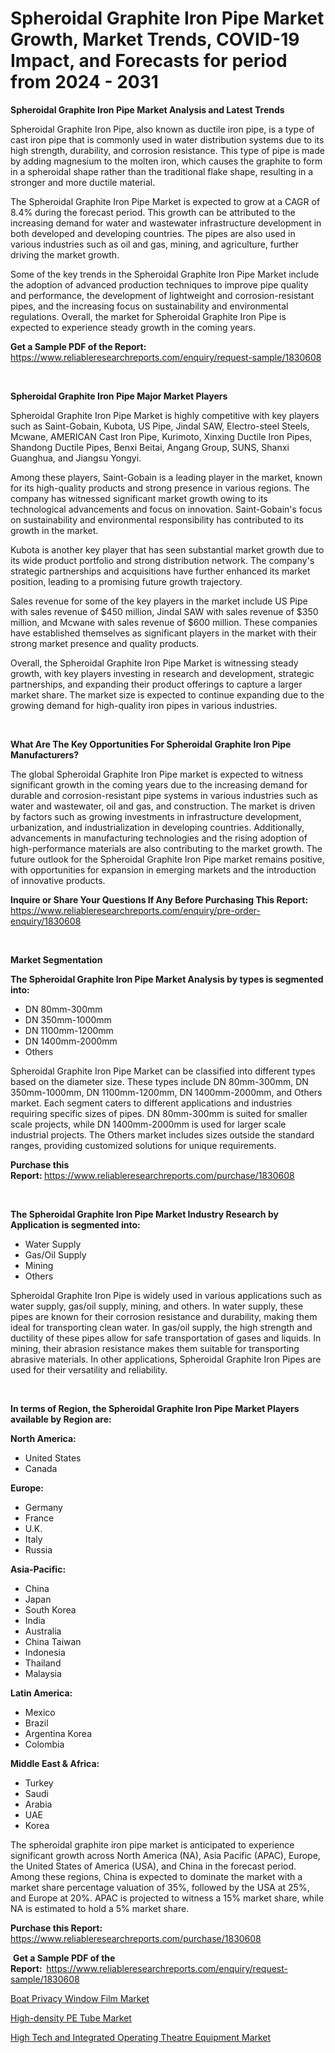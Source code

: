 <p><h1>Spheroidal Graphite Iron Pipe Market Growth, Market Trends, COVID-19 Impact, and Forecasts for period from 2024 - 2031</h1></p><p><strong>Spheroidal Graphite Iron Pipe Market Analysis and Latest Trends</strong></p>
<p><p>Spheroidal Graphite Iron Pipe, also known as ductile iron pipe, is a type of cast iron pipe that is commonly used in water distribution systems due to its high strength, durability, and corrosion resistance. This type of pipe is made by adding magnesium to the molten iron, which causes the graphite to form in a spheroidal shape rather than the traditional flake shape, resulting in a stronger and more ductile material.</p><p>The Spheroidal Graphite Iron Pipe Market is expected to grow at a CAGR of 8.4% during the forecast period. This growth can be attributed to the increasing demand for water and wastewater infrastructure development in both developed and developing countries. The pipes are also used in various industries such as oil and gas, mining, and agriculture, further driving the market growth.</p><p>Some of the key trends in the Spheroidal Graphite Iron Pipe Market include the adoption of advanced production techniques to improve pipe quality and performance, the development of lightweight and corrosion-resistant pipes, and the increasing focus on sustainability and environmental regulations. Overall, the market for Spheroidal Graphite Iron Pipe is expected to experience steady growth in the coming years.</p></p>
<p><strong>Get a Sample PDF of the Report:&nbsp;</strong> <a href="https://www.reliableresearchreports.com/enquiry/request-sample/1830608">https://www.reliableresearchreports.com/enquiry/request-sample/1830608</a></p>
<p>&nbsp;</p>
<p><strong>Spheroidal Graphite Iron Pipe Major Market Players</strong></p>
<p><p>Spheroidal Graphite Iron Pipe Market is highly competitive with key players such as Saint-Gobain, Kubota, US Pipe, Jindal SAW, Electro-steel Steels, Mcwane, AMERICAN Cast Iron Pipe, Kurimoto, Xinxing Ductile Iron Pipes, Shandong Ductile Pipes, Benxi Beitai, Angang Group, SUNS, Shanxi Guanghua, and Jiangsu Yongyi.</p><p>Among these players, Saint-Gobain is a leading player in the market, known for its high-quality products and strong presence in various regions. The company has witnessed significant market growth owing to its technological advancements and focus on innovation. Saint-Gobain's focus on sustainability and environmental responsibility has contributed to its growth in the market.</p><p>Kubota is another key player that has seen substantial market growth due to its wide product portfolio and strong distribution network. The company's strategic partnerships and acquisitions have further enhanced its market position, leading to a promising future growth trajectory.</p><p>Sales revenue for some of the key players in the market include US Pipe with sales revenue of $450 million, Jindal SAW with sales revenue of $350 million, and Mcwane with sales revenue of $600 million. These companies have established themselves as significant players in the market with their strong market presence and quality products.</p><p>Overall, the Spheroidal Graphite Iron Pipe Market is witnessing steady growth, with key players investing in research and development, strategic partnerships, and expanding their product offerings to capture a larger market share. The market size is expected to continue expanding due to the growing demand for high-quality iron pipes in various industries.</p></p>
<p>&nbsp;</p>
<p><strong>What Are The Key Opportunities For Spheroidal Graphite Iron Pipe Manufacturers?</strong></p>
<p><p>The global Spheroidal Graphite Iron Pipe market is expected to witness significant growth in the coming years due to the increasing demand for durable and corrosion-resistant pipe systems in various industries such as water and wastewater, oil and gas, and construction. The market is driven by factors such as growing investments in infrastructure development, urbanization, and industrialization in developing countries. Additionally, advancements in manufacturing technologies and the rising adoption of high-performance materials are also contributing to the market growth. The future outlook for the Spheroidal Graphite Iron Pipe market remains positive, with opportunities for expansion in emerging markets and the introduction of innovative products.</p></p>
<p><strong>Inquire or Share Your Questions If Any Before Purchasing This Report:</strong> <a href="https://www.reliableresearchreports.com/enquiry/pre-order-enquiry/1830608">https://www.reliableresearchreports.com/enquiry/pre-order-enquiry/1830608</a></p>
<p>&nbsp;</p>
<p><strong>Market Segmentation</strong></p>
<p><strong>The Spheroidal Graphite Iron Pipe Market Analysis by types is segmented into:</strong></p>
<p><ul><li>DN 80mm-300mm</li><li>DN 350mm-1000mm</li><li>DN 1100mm-1200mm</li><li>DN 1400mm-2000mm</li><li>Others</li></ul></p>
<p><p>Spheroidal Graphite Iron Pipe Market can be classified into different types based on the diameter size. These types include DN 80mm-300mm, DN 350mm-1000mm, DN 1100mm-1200mm, DN 1400mm-2000mm, and Others market. Each segment caters to different applications and industries requiring specific sizes of pipes. DN 80mm-300mm is suited for smaller scale projects, while DN 1400mm-2000mm is used for larger scale industrial projects. The Others market includes sizes outside the standard ranges, providing customized solutions for unique requirements.</p></p>
<p><strong>Purchase this Report:&nbsp;</strong><a href="https://www.reliableresearchreports.com/purchase/1830608">https://www.reliableresearchreports.com/purchase/1830608</a></p>
<p>&nbsp;</p>
<p><strong>The Spheroidal Graphite Iron Pipe Market Industry Research by Application is segmented into:</strong></p>
<p><ul><li>Water Supply</li><li>Gas/Oil Supply</li><li>Mining</li><li>Others</li></ul></p>
<p><p>Spheroidal Graphite Iron Pipe is widely used in various applications such as water supply, gas/oil supply, mining, and others. In water supply, these pipes are known for their corrosion resistance and durability, making them ideal for transporting clean water. In gas/oil supply, the high strength and ductility of these pipes allow for safe transportation of gases and liquids. In mining, their abrasion resistance makes them suitable for transporting abrasive materials. In other applications, Spheroidal Graphite Iron Pipes are used for their versatility and reliability.</p></p>
<p>&nbsp;</p>
<p><strong>In terms of Region, the Spheroidal Graphite Iron Pipe Market Players available by Region are:</strong></p>
<p>
    <p> <strong> North America: </strong>
        <ul>
            <li>United States</li>
            <li>Canada</li>
        </ul>
        </p> 
    <p> <strong> Europe: </strong>
        <ul>
            <li>Germany</li>
            <li>France</li>
            <li>U.K.</li>
            <li>Italy</li>
            <li>Russia</li>
        </ul>
        </p> 
    <p> <strong> Asia-Pacific: </strong>
        <ul>
            <li>China</li>
            <li>Japan</li>
            <li>South Korea</li>
            <li>India</li>
            <li>Australia</li>
            <li>China Taiwan</li>
            <li>Indonesia</li>
            <li>Thailand</li>
            <li>Malaysia</li>
        </ul>
        </p> 
    <p> <strong> Latin America: </strong>
        <ul>
            <li>Mexico</li>
            <li>Brazil</li>
            <li>Argentina Korea</li>
            <li>Colombia</li>
        </ul>
        </p> 
    <p> <strong> Middle East & Africa: </strong>
        <ul>
            <li>Turkey</li>
            <li>Saudi</li>
            <li>Arabia</li>
            <li>UAE</li>
            <li>Korea</li>
        </ul>
    </p>
    </p>
<p><p>The spheroidal graphite iron pipe market is anticipated to experience significant growth across North America (NA), Asia Pacific (APAC), Europe, the United States of America (USA), and China in the forecast period. Among these regions, China is expected to dominate the market with a market share percentage valuation of 35%, followed by the USA at 25%, and Europe at 20%. APAC is projected to witness a 15% market share, while NA is estimated to hold a 5% market share.</p></p>
<p><strong>Purchase this Report: </strong><a href="https://www.reliableresearchreports.com/purchase/1830608">https://www.reliableresearchreports.com/purchase/1830608</a></p>
<p>&nbsp;<strong>Get a Sample PDF of the Report:&nbsp;&nbsp;</strong><a href="https://www.reliableresearchreports.com/enquiry/request-sample/1830608">https://www.reliableresearchreports.com/enquiry/request-sample/1830608</a></p>
<p><strong></strong></p>
<p><p><a href="https://github.com/okotobwrhuteie/Market-Research-Report-List-1/blob/main/boat-privacy-window-film-market.md">Boat Privacy Window Film Market</a></p><p><a href="https://github.com/myacatherineblakecaczo9vcsw/Market-Research-Report-List-1/blob/main/high-density-pe-tube-market.md">High-density PE Tube Market</a></p><p><a href="https://pretty-mail-caf.notion.site/High-Tech-and-Integrated-Operating-Theatre-Equipment-Market-Research-Report-Unlocks-Analysis-on-the--a01e26ee40ec49a49ea6403700a605df">High Tech and Integrated Operating Theatre Equipment Market</a></p></p>